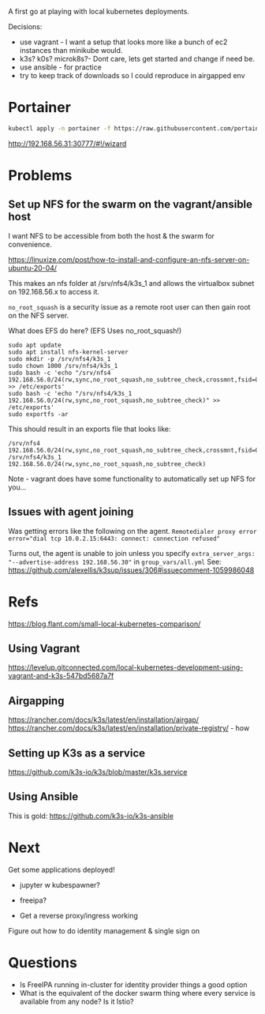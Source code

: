 A first go at playing with local kubernetes deployments.

Decisions:
 - use vagrant - I want a setup that looks more like a bunch of ec2 instances than minikube would.
 - k3s? k0s? microk8s?- Dont care, lets get started and change if need be.
 - use ansible - for practice
 - try to keep track of downloads so I could reproduce in airgapped env


# Portainer

```sh
kubectl apply -n portainer -f https://raw.githubusercontent.com/portainer/k8s/master/deploy/manifests/portainer/portainer.yaml

```

http://192.168.56.31:30777/#!/wizard


# Problems

## Set up NFS for the swarm on the vagrant/ansible host

I want NFS to be accessible from both the host & the swarm for convenience.

https://linuxize.com/post/how-to-install-and-configure-an-nfs-server-on-ubuntu-20-04/

This makes an nfs folder at /srv/nfs4/k3s_1 and allows the virtualbox subnet on 192.168.56.x to access it.

`no_root_squash` is a security issue as a remote root user can then gain root on the NFS server. 

What does EFS do here? (EFS Uses no_root_squash!)

```
sudo apt update
sudo apt install nfs-kernel-server
sudo mkdir -p /srv/nfs4/k3s_1
sudo chown 1000 /srv/nfs4/k3s_1
sudo bash -c 'echo "/srv/nfs4    192.168.56.0/24(rw,sync,no_root_squash,no_subtree_check,crossmnt,fsid=0)" >> /etc/exports'
sudo bash -c 'echo "/srv/nfs4/k3s_1    192.168.56.0/24(rw,sync,no_root_squash,no_subtree_check)" >> /etc/exports'
sudo exportfs -ar
```

This should result in an exports file that looks like:

```
/srv/nfs4         192.168.56.0/24(rw,sync,no_root_squash,no_subtree_check,crossmnt,fsid=0)
/srv/nfs4/k3s_1    192.168.56.0/24(rw,sync,no_root_squash,no_subtree_check)
```

Note - vagrant does have some functionality to automatically set up NFS for you...


## Issues with agent joining

Was getting errors like the following on the agent.
`Remotedialer proxy error    error="dial tcp 10.0.2.15:6443: connect: connection refused"`

Turns out, the agent is unable to join unless you specify `extra_server_args: "--advertise-address 192.168.56.30"` in `group_vars/all.yml`
See: https://github.com/alexellis/k3sup/issues/306#issuecomment-1059986048



# Refs
https://blog.flant.com/small-local-kubernetes-comparison/


## Using Vagrant
https://levelup.gitconnected.com/local-kubernetes-development-using-vagrant-and-k3s-547bd5687a7f


## Airgapping
https://rancher.com/docs/k3s/latest/en/installation/airgap/
https://rancher.com/docs/k3s/latest/en/installation/private-registry/ - how 


## Setting up K3s as a service
https://github.com/k3s-io/k3s/blob/master/k3s.service

## Using Ansible
This is gold:
https://github.com/k3s-io/k3s-ansible


# Next

Get some applications deployed! 

* jupyter w kubespawner?
* freeipa?


* Get a reverse proxy/ingress working

Figure out how to do identity management & single sign on

# Questions

- Is FreeIPA running in-cluster for identity provider things a good option
- What is the equivalent of the docker swarm thing where every service is available from any node? Is it Istio?
